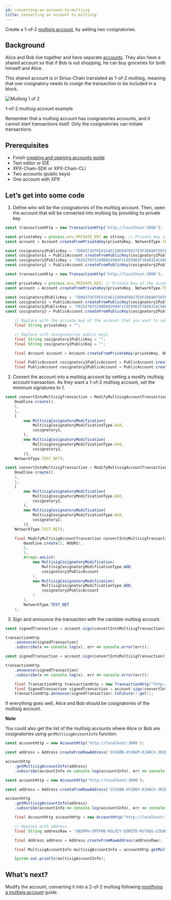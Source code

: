 ```yaml
---
id: converting-an-account-to-multisig
title: Converting an account to multisig
---
```

Create a 1-of-2 [multisig account](../../built-in-features/multisig-account.md), by adding two cosignatories.

## Background

Alice and Bob live together and have separate [accounts](../../built-in-features/account.md). They also have a shared account so that if Bob is out shopping, he can buy groceries for both himself and Alice.

This shared account is in Sirius-Chain translated as 1-of-2 multisig, meaning that one cosignatory needs to cosign the transaction to be included in a block.

![Multisig 1 of 2](/img/multisig-1-of-2.png "Multisig 1 of 2")

<p class=caption>1-of-2 multisig account example</p>

Remember that a multisig account has cosignatories accounts, and it cannot start transactions itself. Only the cosignatories can initiate transactions.

## Prerequisites

- Finish [creating and opening accounts guide](../account/creating-and-opening-an-account.md)
- Text editor or IDE
- XPX-Chain-SDK or XPX-Chain-CLI
- Two accounts (public keys)
- One account with XPX

## Let’s get into some code

1. Define who will be the cosignatories of the multisig account. Then, open the account that will be converted into multisig by providing its private key.

<!--DOCUSAURUS_CODE_TABS-->
<!--TypeScript-->
```js
const transactionHttp = new TransactionHttp('http://localhost:3000');

const privateKey = process.env.PRIVATE_KEY as string; // Private key of the account to convert into multisig
const account = Account.createFromPrivateKey(privateKey, NetworkType.TEST_NET);

const cosignatory1PublicKey = '7D08373CFFE4154E129E04F0827E5F3D6907587E348757B0F87D2F839BF88246';
const cosignatory1 = PublicAccount.createFromPublicKey(cosignatory1PublicKey, NetworkType.TEST_NET);
const cosignatory2PublicKey = 'F82527075248B043994F1CAFD965F3848324C9ABFEC506BC05FBCF5DD7307C9D';
const cosignatory2 = PublicAccount.createFromPublicKey(cosignatory2PublicKey, NetworkType.TEST_NET);
```

<!--JavaScript-->
```js
const transactionHttp = new TransactionHttp('http://localhost:3000');

const privateKey = process.env.PRIVATE_KEY; // Private key of the account to convert into multisig
const account = Account.createFromPrivateKey(privateKey, NetworkType.TEST_NET);

const cosignatory1PublicKey = '7D08373CFFE4154E129E04F0827E5F3D6907587E348757B0F87D2F839BF88246';
const cosignatory1 = PublicAccount.createFromPublicKey(cosignatory1PublicKey, NetworkType.TEST_NET);
const cosignatory2PublicKey = 'F82527075248B043994F1CAFD965F3848324C9ABFEC506BC05FBCF5DD7307C9D';
const cosignatory2 = PublicAccount.createFromPublicKey(cosignatory2PublicKey, NetworkType.TEST_NET);
```

<!--Java-->
```java
    // Replace with the private key of the account that you want to convert into multisig
    final String privateKey = "";

    // Replace with cosignatories public keys
    final String cosignatory1PublicKey = "";
    final String cosignatory2PublicKey = "";

    final Account account = Account.createFromPrivateKey(privateKey, NetworkType.TEST_NET);

    final PublicAccount cosignatory1PublicAccount = PublicAccount.createFromPublicKey(cosignatory1PublicKey, NetworkType.TEST_NET);
    final PublicAccount cosignatory2PublicAccount = PublicAccount.createFromPublicKey(cosignatory2PublicKey, NetworkType.TEST_NET);
```
<!--END_DOCUSAURUS_CODE_TABS-->

2. Convert the account into a multisig account by setting a modify multisig account transaction. As they want a 1-of-2 multisig account, set the minimum signatures to 1.


<!--DOCUSAURUS_CODE_TABS-->
<!--TypeScript-->
```js
const convertIntoMultisigTransaction = ModifyMultisigAccountTransaction.create(
    Deadline.create(),
    1,
    1,
    [
        new MultisigCosignatoryModification(
            MultisigCosignatoryModificationType.Add,
            cosignatory1,
        ),
        new MultisigCosignatoryModification(
            MultisigCosignatoryModificationType.Add,
            cosignatory2,
        )],
    NetworkType.TEST_NET);
```

<!--JavaScript-->
```js
const convertIntoMultisigTransaction = ModifyMultisigAccountTransaction.create(
    Deadline.create(),
    1,
    1,
    [
        new MultisigCosignatoryModification(
            MultisigCosignatoryModificationType.Add,
            cosignatory1,
        ),
        new MultisigCosignatoryModification(
            MultisigCosignatoryModificationType.Add,
            cosignatory2,
        )],
    NetworkType.TEST_NET);
```

<!--Java-->
```java
    final ModifyMultisigAccountTransaction convertIntoMultisigTransaction = ModifyMultisigAccountTransaction.create(
        Deadline.create(2, HOURS),
        1,
        1,
        Arrays.asList(
            new MultisigCosignatoryModification(
                MultisigCosignatoryModificationType.ADD,
                cosignatory1PublicAccount
            ),
            new MultisigCosignatoryModification(
                MultisigCosignatoryModificationType.ADD,
                cosignatory2PublicAccount
            )
        ),
        NetworkType.TEST_NET
    );
```
<!--END_DOCUSAURUS_CODE_TABS-->

3. Sign and announce the transaciton with the canidate multisig account.


<!--DOCUSAURUS_CODE_TABS-->
<!--TypeScript-->
```js
const signedTransaction = account.sign(convertIntoMultisigTransaction);

transactionHttp
    .announce(signedTransaction)
    .subscribe(x => console.log(x), err => console.error(err));
```

<!--JavaScript-->
```js
const signedTransaction = account.sign(convertIntoMultisigTransaction);

transactionHttp
    .announce(signedTransaction)
    .subscribe(x => console.log(x), err => console.error(err));
```

<!--Java-->
```java
    final TransactionHttp transactionHttp = new TransactionHttp("http://localhost:3000");
    final SignedTransaction signedTransaction = account.sign(convertIntoMultisigTransaction);
    transactionHttp.announce(signedTransaction).toFuture().get();
```
<!--END_DOCUSAURUS_CODE_TABS-->

If everything goes well, Alice and Bob should be cosignatories of the multisig account.

<div class=info>

**Note**

You could also get the list of the multisig accounts where Alice or Bob are cosignatories using <span id=getMultisigAccountInfo>`getMultisigAccountInfo`</span> function.

</div>

<!--DOCUSAURUS_CODE_TABS-->
<!--TypeScript-->
```js
const accountHttp = new AccountHttp('http://localhost:3000');

const address = Address.createFromRawAddress('SCSGBN-HYJD6P-KJHACX-3R2BI3-QUMMOY-QSNW5J-ICLK');

accountHttp
    .getMultisigAccountInfo(address)
    .subscribe(accountInfo => console.log(accountInfo), err => console.error(err));
```

<!--JavaScript-->
```js
const accountHttp = new AccountHttp('http://localhost:3000');

const address = Address.createFromRawAddress('SCSGBN-HYJD6P-KJHACX-3R2BI3-QUMMOY-QSNW5J-ICLK');

accountHttp
    .getMultisigAccountInfo(address)
    .subscribe(accountInfo => console.log(accountInfo), err => console.error(err));
```

<!--Java-->
```java
    final AccountHttp accountHttp = new AccountHttp("http://localhost:3000");

    // Replace with address
    final String addressRaw = "SB2RPH-EMTFMB-KELX2Y-Q3MZTD-RV7DQG-UZEADV-CYKC";

    final Address address = Address.createFromRawAddress(addressRaw);

    final MultisigAccountInfo multisigAccountInfo = accountHttp.getMultisigAccountInfo(address).toFuture().get();

    System.out.println(multisigAccountInfo);
```
<!--END_DOCUSAURUS_CODE_TABS-->


## What’s next?

Modify the account, converting it into a 2-of-2 multisig following [modifying a multisig account](./modifying-a-multisig-account.md) guide.

